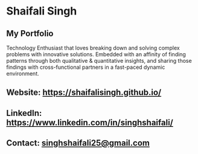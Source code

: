 # Shaifali Singh

## My Portfolio

Technology Enthusiast that loves breaking down and solving complex problems with innovative solutions. Embedded with an affinity of finding patterns through both qualitative & quantitative insights, and sharing those findings with cross-functional partners in a fast-paced dynamic environment.


## Website: https://shaifalisingh.github.io/
## LinkedIn: https://www.linkedin.com/in/singhshaifali/
## Contact: singhshaifali25@gmail.com

